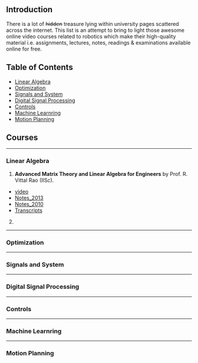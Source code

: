 

Introduction
------------

There is a lot of ~~hidden~~ treasure lying within university pages scattered across the internet. This list is an attempt to bring to light those awesome online video courses related to robotics which make their high-quality material i.e. assignments, lectures, notes, readings & examinations available online for free.

Table of Contents
-----------------

- [Linear Algebra]()
- [Optimization]()
- [Signals and System]()
- [Digital Signal Processing]()
- [Controls]()
- [Machine Learnring]()
- [Motion Planning]()



Courses
-------

--------
### Linear Algebra

1. **Advanced Matrix Theory and Linear Algebra for Engineers** by Prof. R. Vittal Rao (IISc).

  - [video](https://www.youtube.com/playlist?list=PL05CD03A43A56AE66)
  - [Notes_2013](http://clweb.csa.iisc.ac.in/achintya/la2013/)
  - [Notes_2010](http://clweb.csa.iisc.ac.in/linear_algebra2010/)
  - [Transcripts](https://nptel.ac.in/courses/nptel_download.php?subjectid=111108066)


2. []()

--------
### Optimization

--------
### Signals and System

--------
### Digital Signal Processing

--------
### Controls

--------
### Machine Learnring

--------
### Motion Planning




